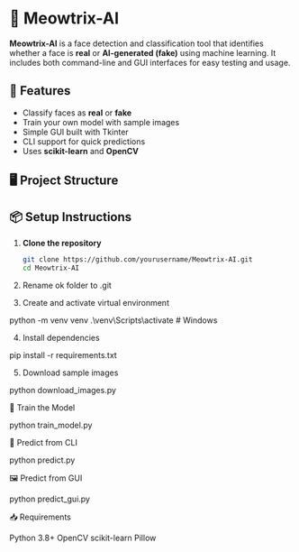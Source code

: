 # 🐾 Meowtrix-AI

**Meowtrix-AI** is a face detection and classification tool that identifies whether a face is **real** or **AI-generated (fake)** using machine learning. It includes both command-line and GUI interfaces for easy testing and usage.

## 🚀 Features

- Classify faces as **real** or **fake**
- Train your own model with sample images
- Simple GUI built with Tkinter
- CLI support for quick predictions
- Uses **scikit-learn** and **OpenCV**

## 🖥️ Project Structure



## 📦 Setup Instructions

1. **Clone the repository**
   ```bash
   git clone https://github.com/yourusername/Meowtrix-AI.git
   cd Meowtrix-AI

2. Rename ok folder to .git 

3. Create and activate virtual environment

python -m venv venv
.\venv\Scripts\activate   # Windows


4. Install dependencies

pip install -r requirements.txt

5. Download sample images

python download_images.py

🧠 Train the Model

python train_model.py

🧪 Predict from CLI

python predict.py

🖼️ Predict from GUI

python predict_gui.py

📥 Requirements

Python 3.8+
OpenCV
scikit-learn
Pillow

